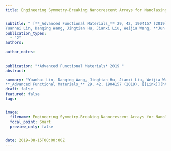 ```yaml
---
title: Engineering Symmetry-Breaking Nanocrescent Arrays for Nanolasing


subtitle: " [**_Advanced Functional Materials_** 29, 42, 1904157 (2019) <br> 
Yuanhai Lin, Danqing Wang, Jingtian Hu, Jianxi Liu, Weijia Wang, **Jun Guan**, Richard D. Schaller, Teri W. Odom* ](https://onlinelibrary.wiley.com/doi/full/10.1002/adfm.201904157?saml_referrer)"
publication_types:
  - "2"
authors: 
  
author_notes:
  

publication: "*Advanced Functional Materials* 2019 "
abstract: 

summary: "Yuanhai Lin, Danqing Wang, Jingtian Hu, Jianxi Liu, Weijia Wang, **Jun Guan**, Richard D. Schaller, Teri W. Odom*  <br>
**_Advanced Functional Materials_** 29, 42, 1904157 (2019). [[Link]](https://onlinelibrary.wiley.com/doi/full/10.1002/adfm.201904157?saml_referrer)"
draft: false
featured: false
tags:


image:
  filename: Engineering Symmetry-Breaking Nanocrescent Arrays for Nanolasing.jpg
  focal_point: Smart
  preview_only: false

 
date: 2019-08-15T00:00:00Z
---
```







